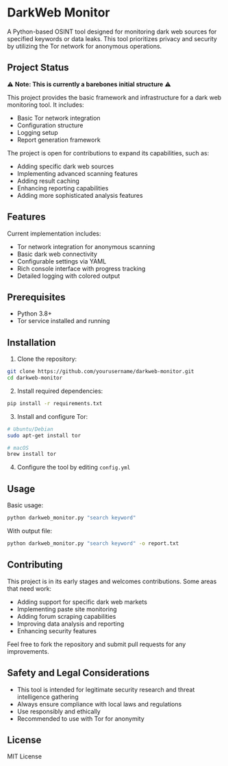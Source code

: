 # DarkWeb Monitor

A Python-based OSINT tool designed for monitoring dark web sources for specified keywords or data leaks. This tool prioritizes privacy and security by utilizing the Tor network for anonymous operations.

## Project Status

⚠️ **Note: This is currently a barebones initial structure** ⚠️

This project provides the basic framework and infrastructure for a dark web monitoring tool. It includes:
- Basic Tor network integration
- Configuration structure
- Logging setup
- Report generation framework

The project is open for contributions to expand its capabilities, such as:
- Adding specific dark web sources
- Implementing advanced scanning features
- Adding result caching
- Enhancing reporting capabilities
- Adding more sophisticated analysis features

## Features

Current implementation includes:
- Tor network integration for anonymous scanning
- Basic dark web connectivity
- Configurable settings via YAML
- Rich console interface with progress tracking
- Detailed logging with colored output

## Prerequisites

- Python 3.8+
- Tor service installed and running

## Installation

1. Clone the repository:
```bash
git clone https://github.com/yourusername/darkweb-monitor.git
cd darkweb-monitor
```

2. Install required dependencies:
```bash
pip install -r requirements.txt
```

3. Install and configure Tor:
```bash
# Ubuntu/Debian
sudo apt-get install tor

# macOS
brew install tor
```

4. Configure the tool by editing `config.yml`

## Usage

Basic usage:
```bash
python darkweb_monitor.py "search keyword"
```

With output file:
```bash
python darkweb_monitor.py "search keyword" -o report.txt
```

## Contributing

This project is in its early stages and welcomes contributions. Some areas that need work:
- Adding support for specific dark web markets
- Implementing paste site monitoring
- Adding forum scraping capabilities
- Improving data analysis and reporting
- Enhancing security features

Feel free to fork the repository and submit pull requests for any improvements.

## Safety and Legal Considerations

- This tool is intended for legitimate security research and threat intelligence gathering
- Always ensure compliance with local laws and regulations
- Use responsibly and ethically
- Recommended to use with Tor for anonymity

## License

MIT License

